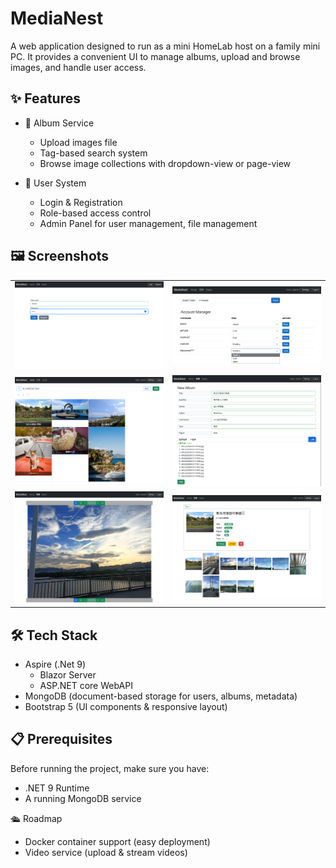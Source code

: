 # MediaNest

A web application designed to run as a mini HomeLab host on a family mini PC.
It provides a convenient UI to manage albums, upload and browse images, and handle user access.

## ✨ Features
- 🌄 Album Service
    - Upload images file
    - Tag-based search system
    - Browse image collections with dropdown-view or page-view 

- 🔑 User System
    - Login & Registration
    - Role-based access control
    - Admin Panel for user management, file management


## 🖼️ Screenshots






|  |  |
|------|------|
| ![login](screenshots/login.png) | ![account_panel](screenshots/account_management.png) |
| ![index](screenshots/index.png) | ![new_album](screenshots/newalbum.png) |
| ![pageview](screenshots/pageview.png) | ![pageview](screenshots/preview.png) |



## 🛠️ Tech Stack

- Aspire (.Net 9)
    - Blazor Server 
    - ASP.NET core WebAPI
- MongoDB (document-based storage for users, albums, metadata)
- Bootstrap 5 (UI components & responsive layout)

## 📋 Prerequisites
Before running the project, make sure you have:

-  .NET 9 Runtime
-  A running MongoDB service

🛳️ Roadmap

- Docker container support (easy deployment)
- Video service (upload & stream videos)